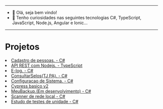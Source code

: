 ***
- 👋 Olá, seja bem vindo!
- 👀 Tenho curiosidades nas seguintes tecnologias C#, TypeScript, JavaScript, Node.js, Angular e Ionic... 
***
<h1>Projetos</h1>
<li><a href="https://github.com/Dr141/Cadastro-de-Pessoas">Cadastro de pessoas. - C#</a></li>
<li><a href="https://github.com/Dr141/Api_REST_NodeJs">API REST com Nodejs. - TypeScript</a></li>
<li><a href="https://github.com/Dr141/E-log">E-log. - C#</a></li>
<li><a href="https://github.com/Dr141/ConsultarSelosPA">ConsultarSelos(TJ PA). - C#</a></li>
<li><a href="https://github.com/Dr141/Configuracao-Sistema">Configuracao de Sistema. - C#</a></li>
<li><a href="https://github.com/Dr141/cypress-basico-v2">Cypress basico v2</a></li>
<li><a href="https://github.com/Dr141/MeuBackup">MeuBackup.(Em desenvolvimento) - C#</a></li> 
<li><a href="https://github.com/Dr141/NetWorkingInfo">Scanner de rede local - C#</a></li>
<li><a href="https://github.com/Dr141/EstudoTesteUnidade">Estudo de testes de unidade - C#</a></li>
<!---
Dr141/Dr141 is a ✨ special ✨ repository because its `README.md` (this file) appears on your GitHub profile.
You can click the Preview link to take a look at your changes.
--->
